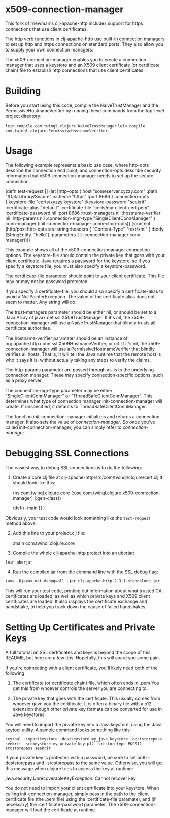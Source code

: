 # x509-connection-manager #

This fork of rnewman's clj-apache-http includes support for https connections
that use client certificates.

The http verb functions in clj-apache-http use built-in connection managers
to set up http and https connections on standard ports. They also allow you 
to supply your own connection managers. 

The x509-connection-manager enables you to create a connection manager that
uses a keystore and an X509 client certificate (or certificate chain) file
to establish http connections that use client certificates.


# Building #

Before you start using this code, compile the NaiveTrustManager and the 
PermissiveHostnameVerifier by running these commands from the top-level
project directory:

`lein compile com.twinql.clojure.NaiveTrustManager`
`lein compile com.twinql.clojure.PermissiveHostnameVerifier`

# Usage #

The following example represents a basic use case, where http-opts describe
the connection end point, and connection-opts describe security information
that x509-connection-manager needs to set up the secure connection.

  (defn test-request []
    (let [http-opts {:host "someserver.xyzzy.com"
                     :path "/DataLibrary/Secure"
                     :scheme "https"
                     :port 8686 }
          connection-opts {:keystore-file "certs/xyzzy.keystore"
                           :keystore-password "seekrit"
                           :certificate-alias "default"
                           :certificate-file "certs/my-client-cert.pem"
                           :certificate-password nil
                           :port 8686
                           :trust-managers nil
                           :hostname-verifier nil
                           :http-params nil
                           :connection-mgr-type "SingleClientConnManager" }
          conn-manager (init-connection-manager connection-opts)]
      (:content (http/post
                 http-opts
                 :as :string
                     :headers { "Content-Type" "text/xml" }
                     :body (StringEntity. "<test>hello</test>")
                     :parameters { }
                     :connection-manager conn-manager))))

This example shows all of the x509-connection-manager connection options. 
The keystore-file should contain the private key that goes with your client
certificate. Java requires a password for the keystore, so if you specify a
keystore file, you must also specify a keystore-password.

The certificate-file parameter should point to your client certificate. This
file may or may not be password protected.

If you specify a certificate-file, you should also specify a certificate-alias
to avoid a NullPointerException. The value of the certificate alias does not
seem to matter. Any string will do.

The trust-managers parameter should be either nil, or should be set to a
Java Array of javax.net.ssl.X509TrustManager. If it's nil, the 
x509-connection-manager will use a NaiveTrustManager that blindly trusts
all certificate authorities.

The hostname-verifier paramater should be an instance of 
org.apache.http.conn.ssl.X509HostnameVerifier, or nil. If it's nil, the 
x509-connection-manager will use a PermissiveHostnameVerifier that 
blindly verifies all hosts. That is, it will tell the Java runtime that
the remote host is who it says it is, without actually taking any steps
to verify the claims.

The http-params parameter are passed through as-is to the underlying 
connection manager. These may specify connection-specific options, such as 
a proxy server.

The connection-mgr-type parameter may be either "SingleClientConnManager"
or "ThreadSafeClientConnManager". This determines what type of connection
manager init-connection-manager will create. If unspecified, it defaults to
ThreadSafeClientConnManager.

The function init-connection-manager initializes and returns a connection
manager. It also sets the value of *connection-manager*. So once you've
called init-connection-manager, you can simply refer to *connection-manager*.

# Debugging SSL Connections #

The easiest way to debug SSL connections is to do the following:

1. Create a core.clj file at clj-apache-http/src/com/twinql/clojure/cert.clj
It should look like this:

    (ns com.twinql.clojure.core
      (:use com.twinql.clojure.x509-connection-manager)
      (:gen-class))

    (defn -main [] <Your test code here>)

Obviously, your test code would look something like the `test-request`
method above.

2. Add this line to your project.clj file:

    :main com.twinql.clojure.core

3. Compile the whole clj-apache-http project into an uberjar:

`lein uberjar`

4. Run the compiled jar from the command line with the SSL debug flag:

`java -Djavax.net.debug=all -jar clj-apache-http-2.3.1-standalone.jar`

This will run your test code, printing out information about what trusted
CA certificates are loaded, as well as which private keys and X509 client 
certificates are loaded. It also displays the certificate exchange and
handshake, to help you track down the cause of failed handshakes.

# Setting Up Certificates and Private Keys #

A full tutorial on SSL certificates and keys is beyond the scope of this 
README, but here are a few tips. Hopefully, this will spare you some pain.

If you're connecting with a client certificate, you'll likely need both of the
following 

1. The certificate (or certificate chain) file, which often ends in .pem
You get this from whoever controls the server you are connecting to.

2. The private key that goes with the certificate. This usually comes from
whoever gave you the certificate. It is often a binary file with a p12
extension though other private key formats can be converted for use in 
Jave keystores.

You will need to import the private key into a Java keystore, using the Java
keytool utility. A sample command looks something like this:

`keytool -importkeystore -destkeystore my_java.keystore -deststorepass seekrit -srckeystore my_private_key.p12 -srcstoretype PKCS12 -srcstorepass seekrit`

If your private key is protected with a password, be sure to set both
-deststorepass and -srcstorepass to the same value. Otherwise, you will get
this message when clojure tries to access the key at runtime:

java.security.UnrecoverableKeyException: Cannot recover key

You do not need to import your client certificate into your keystore. When
calling init-connection-manager, simply pass in the path to the client 
certificate file (the .pem file) using the :certificate-file paramater, and 
(if necessary) the :certificate-password parameter. The x509-connection-manager
will load the certificate at runtime.

